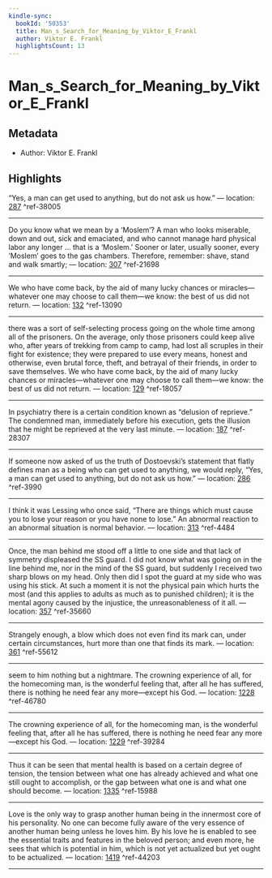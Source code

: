 ```yaml
---
kindle-sync:
  bookId: '50353'
  title: Man_s_Search_for_Meaning_by_Viktor_E_Frankl
  author: Viktor E. Frankl
  highlightsCount: 13
---
```

# Man_s_Search_for_Meaning_by_Viktor_E_Frankl
## Metadata
* Author: Viktor E. Frankl

## Highlights
“Yes, a man can get used to anything, but do not ask us how.” — location: [287]() ^ref-38005

---
Do you know what we mean by a ‘Moslem’? A man who looks miserable, down and out, sick and emaciated, and who cannot manage hard physical labor any longer … that is a ‘Moslem.’ Sooner or later, usually sooner, every ‘Moslem’ goes to the gas chambers. Therefore, remember: shave, stand and walk smartly; — location: [307]() ^ref-21698

---
We who have come back, by the aid of many lucky chances or miracles—whatever one may choose to call them—we know: the best of us did not return. — location: [132]() ^ref-13090

---
there was a sort of self-selecting process going on the whole time among all of the prisoners. On the average, only those prisoners could keep alive who, after years of trekking from camp to camp, had lost all scruples in their fight for existence; they were prepared to use every means, honest and otherwise, even brutal force, theft, and betrayal of their friends, in order to save themselves. We who have come back, by the aid of many lucky chances or miracles—whatever one may choose to call them—we know: the best of us did not return. — location: [129]() ^ref-18057

---
In psychiatry there is a certain condition known as “delusion of reprieve.” The condemned man, immediately before his execution, gets the illusion that he might be reprieved at the very last minute. — location: [187]() ^ref-28307

---
If someone now asked of us the truth of Dostoevski’s statement that flatly defines man as a being who can get used to anything, we would reply, “Yes, a man can get used to anything, but do not ask us how.” — location: [286]() ^ref-3990

---
I think it was Lessing who once said, “There are things which must cause you to lose your reason or you have none to lose.” An abnormal reaction to an abnormal situation is normal behavior. — location: [313]() ^ref-4484

---
Once, the man behind me stood off a little to one side and that lack of symmetry displeased the SS guard. I did not know what was going on in the line behind me, nor in the mind of the SS guard, but suddenly I received two sharp blows on my head. Only then did I spot the guard at my side who was using his stick. At such a moment it is not the physical pain which hurts the most (and this applies to adults as much as to punished children); it is the mental agony caused by the injustice, the unreasonableness of it all. — location: [357]() ^ref-35660

---
Strangely enough, a blow which does not even find its mark can, under certain circumstances, hurt more than one that finds its mark. — location: [361]() ^ref-55612

---
seem to him nothing but a nightmare. The crowning experience of all, for the homecoming man, is the wonderful feeling that, after all he has suffered, there is nothing he need fear any more—except his God. — location: [1228]() ^ref-46780

---
The crowning experience of all, for the homecoming man, is the wonderful feeling that, after all he has suffered, there is nothing he need fear any more—except his God. — location: [1229]() ^ref-39284

---
Thus it can be seen that mental health is based on a certain degree of tension, the tension between what one has already achieved and what one still ought to accomplish, or the gap between what one is and what one should become. — location: [1335]() ^ref-15988

---
Love is the only way to grasp another human being in the innermost core of his personality. No one can become fully aware of the very essence of another human being unless he loves him. By his love he is enabled to see the essential traits and features in the beloved person; and even more, he sees that which is potential in him, which is not yet actualized but yet ought to be actualized. — location: [1419]() ^ref-44203

---
